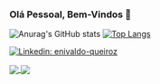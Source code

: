 ### Olá Pessoal, Bem-Vindos 👋

<!--
**enivaldoqueiroz/enivaldoqueiroz** is a ✨ _special_ ✨ repository because its `README.md` (this file) appears on your GitHub profile.

Here are some ideas to get you started:

- 🔭 I’m currently working on ...
- 🌱 I’m currently learning ...
- 👯 I’m looking to collaborate on ...
- 🤔 I’m looking for help with ...
- 💬 Ask me about ...
- 📫 How to reach me: ...
- 😄 Pronouns: ...
- ⚡ Fun fact: ...
-->

![Anurag's GitHub stats](https://github-readme-stats.vercel.app/api?username=enivaldoqueiroz&show_icons=true&theme=dark)
[![Top Langs](https://github-readme-stats.vercel.app/api/top-langs/?username=enivaldoqueiroz&show_icons=true&theme=dark)](https://github.com/enivaldoqueiroz/github-readme-stats)

[![Linkedin: enivaldo-queiroz](https://img.shields.io/badge/-Linkedin-blue?style=flat-square&logo=Linkedin&logoColor=white&link=https://www.linkedin.com/in/enivaldo-queiroz-138996121//)](https://www.linkedin.com/in/enivaldo-queiroz-138996121/) 


<a href="https://github.com/enivaldoqueiroz/Gerenciamento-de-Tarefas-em-Angular11">
  <img align="center" src="https://github-readme-stats.vercel.app/api/pin/?username=enivaldoqueiroz&repo=github-readme-stats" />
</a>
<a href="https://github.com/enivaldoqueiroz/Gerenciamento-de-Tarefas-em-Angular11">
  <img align="center" src="https://github-readme-stats.vercel.app/api/pin/?username=enivaldoqueiroz&repo=convoychat" />
</a>
